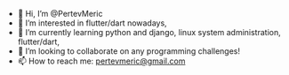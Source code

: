 - 👋 Hi, I’m @PertevMeric
- 👀 I’m interested in flutter/dart nowadays,
- 🌱 I’m currently learning python and django, linux system administration, flutter/dart,
- 💞️ I’m looking to collaborate on any programming challenges!
- 📫 How to reach me: pertevmeric@gmail.com

<!---
PertevMeric/PertevMeric is a ✨ special ✨ repository because its `README.md` (this file) appears on your GitHub profile.
You can click the Preview link to take a look at your changes.
--->
